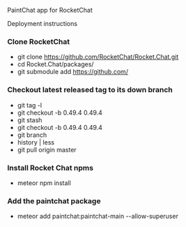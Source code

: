 PaintChat app for RocketChat

Deployment instructions

### Clone RocketChat
  * git clone https://github.com/RocketChat/Rocket.Chat.git
  * cd Rocket.Chat/packages/
  * git submodule add https://github.com/<package-location>

### Checkout latest released tag to its down branch
 * git tag -l
 * git checkout -b 0.49.4 0.49.4
 * git stash
 * git checkout -b 0.49.4 0.49.4
 * git branch
 * history | less
 * git pull origin master

### Install Rocket Chat npms
 * meteor npm install

### Add the paintchat package
 * meteor add paintchat:paintchat-main --allow-superuser

